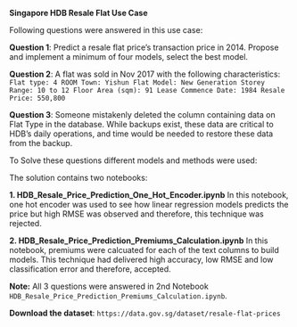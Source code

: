 **Singapore HDB Resale Flat Use Case**

Following questions were answered in this use case:

**Question 1**: Predict a resale flat price’s transaction price in 2014. Propose and implement a minimum of four models, select the best model.

**Question 2**: A flat was sold in Nov 2017 with the following characteristics:
`Flat type: 4 ROOM
Town: Yishun
Flat Model: New Generation
Storey Range: 10 to 12
Floor Area (sqm): 91
Lease Commence Date: 1984
Resale Price: 550,800`

**Question 3**: Someone mistakenly deleted the column containing data on Flat Type in the database. While backups exist, these data are critical to HDB’s daily operations, and time would be needed to restore these data from the backup.

To Solve these questions different models and methods were used:

The solution contains two notebooks:

**1. HDB_Resale_Price_Prediction_One_Hot_Encoder.ipynb**
   In this notebook, one hot encoder was used to see how linear regression models predicts the price but high RMSE was observed and therefore, this technique was rejected.
   
**2. HDB_Resale_Price_Prediction_Premiums_Calculation.ipynb**
   In this notebook, premiums were calcuated for each of the text columns to build models. This technique had delivered high accuracy, low RMSE and low classification error and therefore, accepted.
   
**Note:** All 3 questions were answered in 2nd Notebook `HDB_Resale_Price_Prediction_Premiums_Calculation.ipynb`.

**Download the dataset**: `https://data.gov.sg/dataset/resale-flat-prices`
